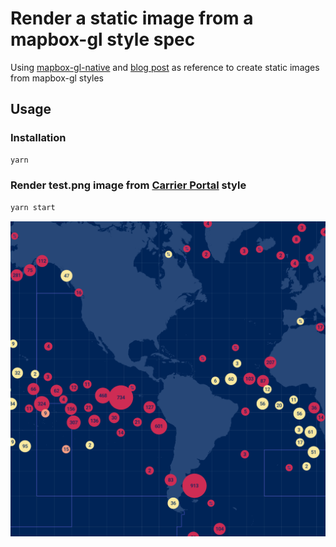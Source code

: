 # Render a static image from a mapbox-gl style spec

Using [mapbox-gl-native](https://github.com/mapbox/mapbox-gl-native) and [blog post](https://medium.com/@brendan_ward/creating-a-static-map-renderer-using-the-mapbox-gl-native-nodejs-api-23db560b219e) as reference to create static images from mapbox-gl styles

## Usage

### Installation

```bash
yarn
```

### Render test.png image from [Carrier Portal](https://globalfishingwatch.org/carrier-portal/) style

```bash
yarn start
```

![Image of test.png output](./test.png)
